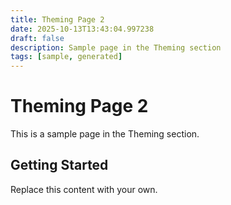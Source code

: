 ```yaml
---
title: Theming Page 2
date: 2025-10-13T13:43:04.997238
draft: false
description: Sample page in the Theming section
tags: [sample, generated]
---
```


# Theming Page 2

This is a sample page in the Theming section.

## Getting Started

Replace this content with your own.

<!-- TODO: Replace this sample content -->

